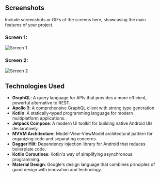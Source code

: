 ## Screenshots

Include screenshots or GIFs of the screens here, showcasing the main features of your project.

### Screen 1:

![Screen 1](screens/screen1.png)

### Screen 2:

![Screen 2](screens/screen2.png)

## Technologies Used

- **GraphQL**: A query language for APIs that provides a more efficient, powerful alternative to REST.
- **Apollo 3**: A comprehensive GraphQL client with strong type generation.
- **Kotlin**: A statically-typed programming language for modern multiplatform applications.
- **Jetpack Compose**: A modern UI toolkit for building native Android UIs declaratively.
- **MVVM Architecture**: Model-View-ViewModel architectural pattern for organizing code and separating concerns.
- **Dagger Hilt**: Dependency injection library for Android that reduces boilerplate code.
- **Kotlin Coroutines**: Kotlin's way of simplifying asynchronous programming.
- **Material Design**: Google's design language that combines principles of good design with innovation and technology.

